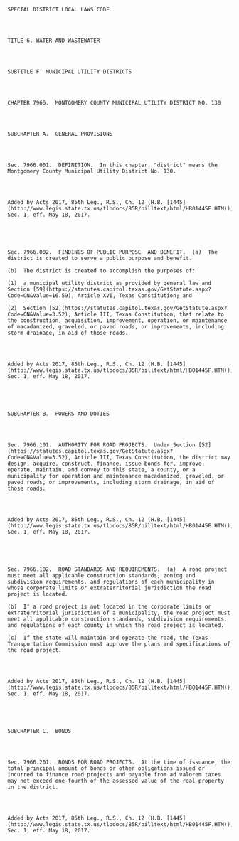 ﻿
    
    
    	
    					
    
    
    SPECIAL DISTRICT LOCAL LAWS CODE
    
      
    
    
    TITLE 6. WATER AND WASTEWATER
    
      
    
    
    SUBTITLE F. MUNICIPAL UTILITY DISTRICTS
    
      
    
    
    CHAPTER 7966.  MONTGOMERY COUNTY MUNICIPAL UTILITY DISTRICT NO. 130
    
      
    
    
    SUBCHAPTER A.  GENERAL PROVISIONS
    
      
    
    
    Sec. 7966.001.  DEFINITION.  In this chapter, "district" means the Montgomery County Municipal Utility District No. 130.
    
    
    
    
    Added by Acts 2017, 85th Leg., R.S., Ch. 12 (H.B. [1445](http://www.legis.state.tx.us/tlodocs/85R/billtext/html/HB01445F.HTM)), Sec. 1, eff. May 18, 2017.
    
    
    
    
    
    Sec. 7966.002.  FINDINGS OF PUBLIC PURPOSE  AND BENEFIT.  (a)  The district is created to serve a public purpose and benefit.
    
    (b)  The district is created to accomplish the purposes of:
    
    (1)  a municipal utility district as provided by general law and Section [59](https://statutes.capitol.texas.gov/GetStatute.aspx?Code=CN&Value=16.59), Article XVI, Texas Constitution; and
    
    (2)  Section [52](https://statutes.capitol.texas.gov/GetStatute.aspx?Code=CN&Value=3.52), Article III, Texas Constitution, that relate to the construction, acquisition, improvement, operation, or maintenance of macadamized, graveled, or paved roads, or improvements, including storm drainage, in aid of those roads.
    
    
    
    
    Added by Acts 2017, 85th Leg., R.S., Ch. 12 (H.B. [1445](http://www.legis.state.tx.us/tlodocs/85R/billtext/html/HB01445F.HTM)), Sec. 1, eff. May 18, 2017.
    
    
    
    
    
    SUBCHAPTER B.  POWERS AND DUTIES
    
      
    
    
    Sec. 7966.101.  AUTHORITY FOR ROAD PROJECTS.  Under Section [52](https://statutes.capitol.texas.gov/GetStatute.aspx?Code=CN&Value=3.52), Article III, Texas Constitution, the district may design, acquire, construct, finance, issue bonds for, improve, operate, maintain, and convey to this state, a county, or a municipality for operation and maintenance macadamized, graveled, or paved roads, or improvements, including storm drainage, in aid of those roads.
    
    
    
    
    Added by Acts 2017, 85th Leg., R.S., Ch. 12 (H.B. [1445](http://www.legis.state.tx.us/tlodocs/85R/billtext/html/HB01445F.HTM)), Sec. 1, eff. May 18, 2017.
    
    
    
    
    
    Sec. 7966.102.  ROAD STANDARDS AND REQUIREMENTS.  (a)  A road project must meet all applicable construction standards, zoning and subdivision requirements, and regulations of each municipality in whose corporate limits or extraterritorial jurisdiction the road project is located.
    
    (b)  If a road project is not located in the corporate limits or extraterritorial jurisdiction of a municipality, the road project must meet all applicable construction standards, subdivision requirements, and regulations of each county in which the road project is located.
    
    (c)  If the state will maintain and operate the road, the Texas Transportation Commission must approve the plans and specifications of the road project.
    
    
    
    
    Added by Acts 2017, 85th Leg., R.S., Ch. 12 (H.B. [1445](http://www.legis.state.tx.us/tlodocs/85R/billtext/html/HB01445F.HTM)), Sec. 1, eff. May 18, 2017.
    
    
    
    
    
    SUBCHAPTER C.  BONDS
    
      
    
    
    Sec. 7966.201.  BONDS FOR ROAD PROJECTS.  At the time of issuance, the total principal amount of bonds or other obligations issued or incurred to finance road projects and payable from ad valorem taxes may not exceed one-fourth of the assessed value of the real property in the district.
    
    
    
    
    Added by Acts 2017, 85th Leg., R.S., Ch. 12 (H.B. [1445](http://www.legis.state.tx.us/tlodocs/85R/billtext/html/HB01445F.HTM)), Sec. 1, eff. May 18, 2017.
    
    
    
    
    				
